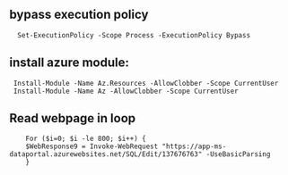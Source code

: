 
## bypass execution policy
```
  Set-ExecutionPolicy -Scope Process -ExecutionPolicy Bypass
```
## install azure module:
```
 Install-Module -Name Az.Resources -AllowClobber -Scope CurrentUser
 Install-Module -Name Az -AllowClobber -Scope CurrentUser
```

## Read webpage in loop
```
    For ($i=0; $i -le 800; $i++) {
    $WebResponse9 = Invoke-WebRequest "https://app-ms-dataportal.azurewebsites.net/SQL/Edit/137676763" -UseBasicParsing
    }
```
